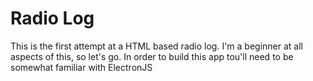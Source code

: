 # Radio Log
This is the first attempt at a HTML based radio log. I'm a beginner at all aspects of this, so let's go.
In order to build this app tou'll need to be somewhat familiar with ElectronJS

